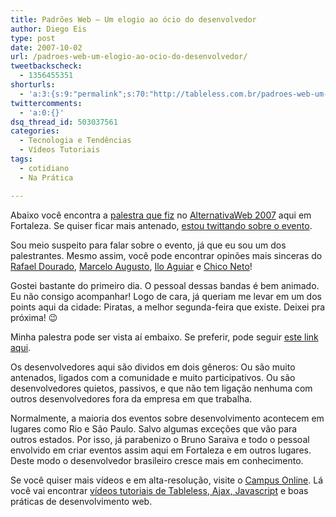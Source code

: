```yaml
---
title: Padrões Web – Um elogio ao ócio do desenvolvedor
author: Diego Eis
type: post
date: 2007-10-02
url: /padroes-web-um-elogio-ao-ocio-do-desenvolvedor/
tweetbackscheck:
  - 1356455351
shorturls:
  - 'a:3:{s:9:"permalink";s:70:"http://tableless.com.br/padroes-web-um-elogio-ao-ocio-do-desenvolvedor";s:7:"tinyurl";s:26:"http://tinyurl.com/3t7d6a9";s:4:"isgd";s:19:"http://is.gd/7MrJnP";}'
twittercomments:
  - 'a:0:{}'
dsq_thread_id: 503037561
categories:
  - Tecnologia e Tendências
  - Vídeos Tutoriais
tags:
  - cotidiano
  - Na Prática

---
```

Abaixo você encontra a [palestra que fiz][1] no [AlternativaWeb 2007][2] aqui em Fortaleza. Se quiser ficar mais antenado, [estou twittando sobre o evento][3].

Sou meio suspeito para falar sobre o evento, já que eu sou um dos palestrantes. Mesmo assim, você pode encontrar opinões mais sinceras do [Rafael Dourado][4], [Marcelo Augusto][5], [Ilo Aguiar][6] e [Chico Neto][7]!

Gostei bastante do primeiro dia. O pessoal dessas bandas é bem animado. Eu não consigo acompanhar! Logo de cara, já queriam me levar em um dos points aqui da cidade: Piratas, a melhor segunda-feira que existe. Deixei pra próxima! 😉

Minha palestra pode ser vista aí embaixo. Se preferir, pode seguir [este link aqui][1].
  
Os desenvolvedores aqui são dividos em dois gêneros: Ou são muito antenados, ligados com a comunidade e muito participativos. Ou são desenvolvedores quietos, passivos, e que não tem ligação nenhuma com outros desenvolvedores fora da empresa em que trabalha.

Normalmente, a maioria dos eventos sobre desenvolvimento acontecem em lugares como Rio e São Paulo. Salvo algumas exceções que vão para outros estados. Por isso, já parabenizo o Bruno Saraiva e todo o pessoal envolvido em criar eventos assim aqui em Fortaleza e em outros lugares. Deste modo o desenvolvedor brasileiro cresce mais em conhecimento.



Se você quiser mais vídeos e em alta-resolução, visite o [Campus Online][8]. Lá você vai encontrar [vídeos tutoriais de Tableless, Ajax, Javascript][9] e boas práticas de desenvolvimento web.

 [1]: http://www.slideshare.net/diegoeis/padres-web-um-elogio-ao-cio-do-desenvolvedor/
 [2]: http://www.alternativaweb2007.com.br/
 [3]: http://twitter.com/diegoeis/
 [4]: http://www.netlus.com.br/alternativa-web-2007-1o-dia/
 [5]: http://www.teoriaglacial.com/2007/10/02/alternativa-web-2007-1o-dia
 [6]: http://verdesmares.globo.com/v3/canais/noticias.asp?codigo=194034&modulo=181
 [7]: http://www.netlus.com.br/alternativa-web-primeiramente/
 [8]: http://campus.visie.com.br/ "Vídeo aulas sobre Tableless e Ajax."
 [9]: http://campus.visie.com.br/ "Vídeos sobre Tableless e Ajax"